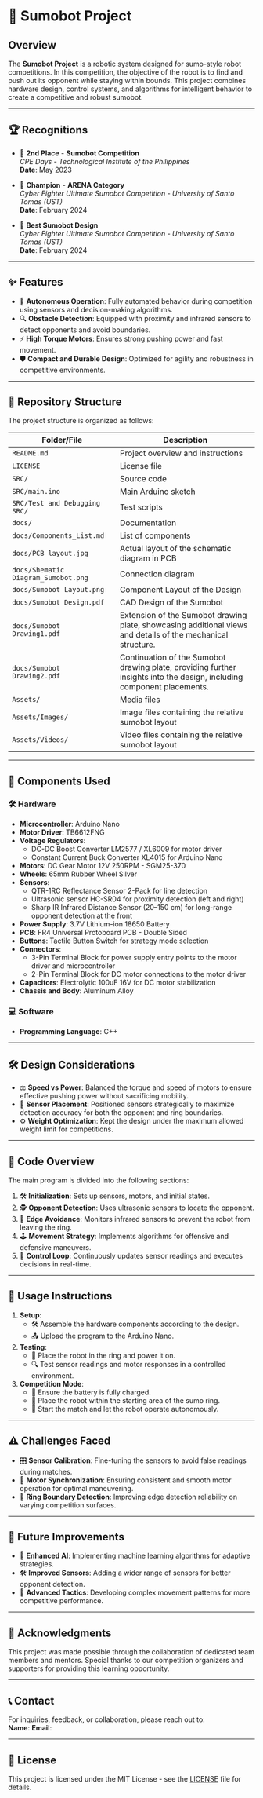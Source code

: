 # 🤖 Sumobot Project

## Overview
The **Sumobot Project** is a robotic system designed for sumo-style robot competitions. In this competition, the objective of the robot is to find and push out its opponent while staying within bounds. This project combines hardware design, control systems, and algorithms for intelligent behavior to create a competitive and robust sumobot.

---

## 🏆 Recognitions
- 🥈 **2nd Place** - **Sumobot Competition**  
  *CPE Days - Technological Institute of the Philippines*  
  **Date**: May 2023  

- 🏅 **Champion** - **ARENA Category**  
  *Cyber Fighter Ultimate Sumobot Competition - University of Santo Tomas (UST)*  
  **Date**: February 2024  

- 🎨 **Best Sumobot Design**  
  *Cyber Fighter Ultimate Sumobot Competition - University of Santo Tomas (UST)*  
  **Date**: February 2024  


---

## ✨ Features
- 🚀 **Autonomous Operation**: Fully automated behavior during competition using sensors and decision-making algorithms.
- 🔍 **Obstacle Detection**: Equipped with proximity and infrared sensors to detect opponents and avoid boundaries.
- ⚡ **High Torque Motors**: Ensures strong pushing power and fast movement.
- 🛡️ **Compact and Durable Design**: Optimized for agility and robustness in competitive environments.

---

## 📂 Repository Structure

The project structure is organized as follows:

| **Folder/File**                  | **Description**                                                   |
|-----------------------------------|-------------------------------------------------------------------|
| `README.md`                       | Project overview and instructions                                |
| `LICENSE`                         | License file                                                     |
| `SRC/`                            | Source code                                                      |
| `SRC/main.ino`                    | Main Arduino sketch                                               |
| `SRC/Test and Debugging SRC/`                          | Test scripts                                                      |
| `docs/`                           | Documentation                                                     |
| `docs/Components_List.md`         | List of components                                                |
| `docs/PCB layout.jpg`             | Actual layout of the schematic diagram in PCB                                         |
| `docs/Shematic Diagram_Sumobot.png`         | Connection diagram                                                |
| `docs/Sumobot Layout.png`         | Component Layout of the Design                                             |
| `docs/Sumobot Design.pdf`         | CAD Design of the Sumobot                                            |
| `docs/Sumobot Drawing1.pdf`         | Extension of the Sumobot drawing plate, showcasing additional views and details of the mechanical structure.        |
| `docs/Sumobot Drawing2.pdf`         | Continuation of the Sumobot drawing plate, providing further insights into the design, including component placements. |
| `Assets/`                         | Media files                                                       |
| `Assets/Images/`                         | Image files containing the relative sumobot layout                                                      |
| `Assets/Videos/`                         | Video files containing the relative sumobot layout                                                      |

---

## 🧩 Components Used

### 🛠️ Hardware
- **Microcontroller**: Arduino Nano  
- **Motor Driver**: TB6612FNG  
- **Voltage Regulators**:
  - DC-DC Boost Converter LM2577 / XL6009 for motor driver  
  - Constant Current Buck Converter XL4015 for Arduino Nano  
- **Motors**: DC Gear Motor 12V 250RPM - SGM25-370  
- **Wheels**: 65mm Rubber Wheel Silver  
- **Sensors**:
  - QTR-1RC Reflectance Sensor 2-Pack for line detection  
  - Ultrasonic sensor HC-SR04 for proximity detection (left and right)  
  - Sharp IR Infrared Distance Sensor (20–150 cm) for long-range opponent detection at the front  
- **Power Supply**: 3.7V Lithium-ion 18650 Battery  
- **PCB**: FR4 Universal Protoboard PCB - Double Sided  
- **Buttons**: Tactile Button Switch for strategy mode selection  
- **Connectors**:  
  - 3-Pin Terminal Block for power supply entry points to the motor driver and microcontroller  
  - 2-Pin Terminal Block for DC motor connections to the motor driver  
- **Capacitors**: Electrolytic 100uF 16V for DC motor stabilization  
- **Chassis and Body**: Aluminum Alloy 

### 💻 Software
- **Programming Language**: C++

---

## 🛠️ Design Considerations
- ⚖️ **Speed vs Power**: Balanced the torque and speed of motors to ensure effective pushing power without sacrificing mobility.
- 📍 **Sensor Placement**: Positioned sensors strategically to maximize detection accuracy for both the opponent and ring boundaries.
- ⚙️ **Weight Optimization**: Kept the design under the maximum allowed weight limit for competitions.

---

## 🔧 Code Overview
The main program is divided into the following sections:
1. 🛠️ **Initialization**: Sets up sensors, motors, and initial states.
2. 🕵️ **Opponent Detection**: Uses ultrasonic sensors to locate the opponent.
3. 🚧 **Edge Avoidance**: Monitors infrared sensors to prevent the robot from leaving the ring.
4. 🕹️ **Movement Strategy**: Implements algorithms for offensive and defensive maneuvers.
5. 🔄 **Control Loop**: Continuously updates sensor readings and executes decisions in real-time.

---

## 📝 Usage Instructions
1. **Setup**:
   - 🛠️ Assemble the hardware components according to the design.
   - 📤 Upload the program to the Arduino Nano.
2. **Testing**:
   - 🧪 Place the robot in the ring and power it on.
   - 🔍 Test sensor readings and motor responses in a controlled environment.
3. **Competition Mode**:
   - 🔋 Ensure the battery is fully charged.
   - 🏁 Place the robot within the starting area of the sumo ring.
   - 🤖 Start the match and let the robot operate autonomously.

---

## ⚠️ Challenges Faced
- 🎛️ **Sensor Calibration**: Fine-tuning the sensors to avoid false readings during matches.
- 🔄 **Motor Synchronization**: Ensuring consistent and smooth motor operation for optimal maneuvering.
- 🚧 **Ring Boundary Detection**: Improving edge detection reliability on varying competition surfaces.

---

## 🚀 Future Improvements
- 🧠 **Enhanced AI**: Implementing machine learning algorithms for adaptive strategies.
- 🛠️ **Improved Sensors**: Adding a wider range of sensors for better opponent detection.
- 🎯 **Advanced Tactics**: Developing complex movement patterns for more competitive performance.

---

## 🙏 Acknowledgments
This project was made possible through the collaboration of dedicated team members and mentors. Special thanks to our competition organizers and supporters for providing this learning opportunity.

---

## 📞 Contact
For inquiries, feedback, or collaboration, please reach out to:  
**Name**: 
**Email**: 

---

## 📝 License

This project is licensed under the MIT License - see the [LICENSE](LICENSE) file for details.
